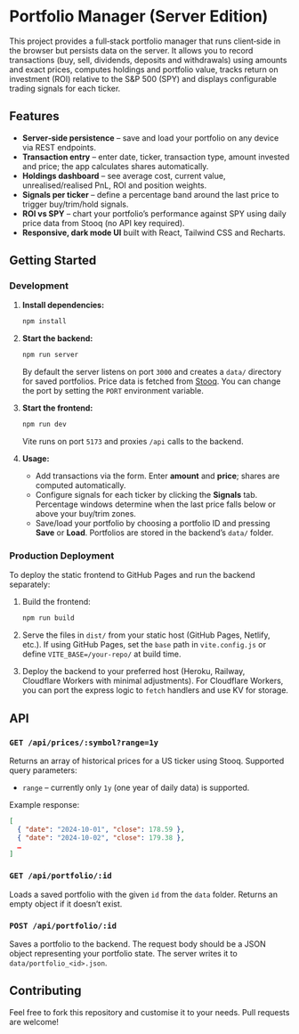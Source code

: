 # Portfolio Manager (Server Edition)

This project provides a full‑stack portfolio manager that runs client‑side in the browser but persists data on the server.  It allows you to record transactions (buy, sell, dividends, deposits and withdrawals) using amounts and exact prices, computes holdings and portfolio value, tracks return on investment (ROI) relative to the S&P 500 (SPY) and displays configurable trading signals for each ticker.

## Features

- **Server‑side persistence** – save and load your portfolio on any device via REST endpoints.
- **Transaction entry** – enter date, ticker, transaction type, amount invested and price; the app calculates shares automatically.
- **Holdings dashboard** – see average cost, current value, unrealised/realised PnL, ROI and position weights.
- **Signals per ticker** – define a percentage band around the last price to trigger buy/trim/hold signals.
- **ROI vs SPY** – chart your portfolio’s performance against SPY using daily price data from Stooq (no API key required).
- **Responsive, dark mode UI** built with React, Tailwind CSS and Recharts.

## Getting Started

### Development

1. **Install dependencies:**

   ```bash
   npm install
   ```

2. **Start the backend:**

   ```bash
   npm run server
   ```

   By default the server listens on port `3000` and creates a `data/` directory for saved portfolios.  Price data is fetched from [Stooq](https://stooq.com/).  You can change the port by setting the `PORT` environment variable.

3. **Start the frontend:**

   ```bash
   npm run dev
   ```

   Vite runs on port `5173` and proxies `/api` calls to the backend.

4. **Usage:**

   - Add transactions via the form.  Enter **amount** and **price**; shares are computed automatically.
   - Configure signals for each ticker by clicking the **Signals** tab.  Percentage windows determine when the last price falls below or above your buy/trim zones.
   - Save/load your portfolio by choosing a portfolio ID and pressing **Save** or **Load**.  Portfolios are stored in the backend’s `data/` folder.

### Production Deployment

To deploy the static frontend to GitHub Pages and run the backend separately:

1. Build the frontend:

   ```bash
   npm run build
   ```

2. Serve the files in `dist/` from your static host (GitHub Pages, Netlify, etc.).  If using GitHub Pages, set the `base` path in `vite.config.js` or define `VITE_BASE=/your-repo/` at build time.

3. Deploy the backend to your preferred host (Heroku, Railway, Cloudflare Workers with minimal adjustments).  For Cloudflare Workers, you can port the express logic to `fetch` handlers and use KV for storage.

## API

### `GET /api/prices/:symbol?range=1y`

Returns an array of historical prices for a US ticker using Stooq.  Supported query parameters:

- `range` – currently only `1y` (one year of daily data) is supported.

Example response:

```json
[
  { "date": "2024-10-01", "close": 178.59 },
  { "date": "2024-10-02", "close": 179.38 },
  …
]
```

### `GET /api/portfolio/:id`

Loads a saved portfolio with the given `id` from the `data` folder.  Returns an empty object if it doesn’t exist.

### `POST /api/portfolio/:id`

Saves a portfolio to the backend.  The request body should be a JSON object representing your portfolio state.  The server writes it to `data/portfolio_<id>.json`.

## Contributing

Feel free to fork this repository and customise it to your needs.  Pull requests are welcome!